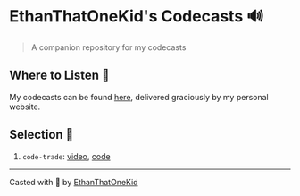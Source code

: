 # EthanThatOneKid's Codecasts 🔊
> A companion repository for my codecasts

## Where to Listen 🔮
My codecasts can be found [here][videos], delivered graciously by my personal website.

## Selection 💽
1. `code-trade`: [video](http://ethandavidson.com/videos), [code](https://github.com/EthanThatOneKid/code-trade)

---

Casted with 💖 by [EthanThatOneKid][site]

[site]: http://ethandavidson.com/
[videos]: http://ethandavidson.com/videos
